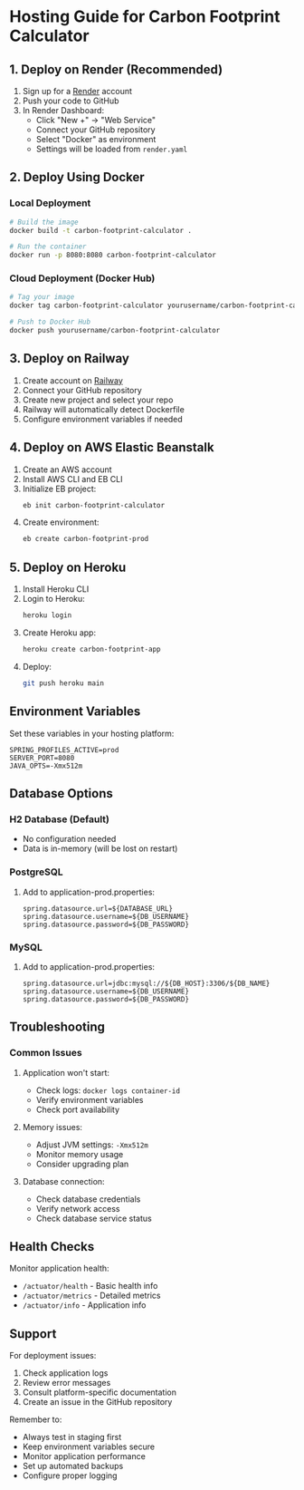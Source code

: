 # Hosting Guide for Carbon Footprint Calculator

## 1. Deploy on Render (Recommended)

1. Sign up for a [Render](https://render.com) account
2. Push your code to GitHub
3. In Render Dashboard:
   - Click "New +" → "Web Service"
   - Connect your GitHub repository
   - Select "Docker" as environment
   - Settings will be loaded from `render.yaml`

## 2. Deploy Using Docker

### Local Deployment
```bash
# Build the image
docker build -t carbon-footprint-calculator .

# Run the container
docker run -p 8080:8080 carbon-footprint-calculator
```

### Cloud Deployment (Docker Hub)
```bash
# Tag your image
docker tag carbon-footprint-calculator yourusername/carbon-footprint-calculator

# Push to Docker Hub
docker push yourusername/carbon-footprint-calculator
```

## 3. Deploy on Railway

1. Create account on [Railway](https://railway.app)
2. Connect your GitHub repository
3. Create new project and select your repo
4. Railway will automatically detect Dockerfile
5. Configure environment variables if needed

## 4. Deploy on AWS Elastic Beanstalk

1. Create an AWS account
2. Install AWS CLI and EB CLI
3. Initialize EB project:
   ```bash
   eb init carbon-footprint-calculator
   ```
4. Create environment:
   ```bash
   eb create carbon-footprint-prod
   ```

## 5. Deploy on Heroku

1. Install Heroku CLI
2. Login to Heroku:
   ```bash
   heroku login
   ```
3. Create Heroku app:
   ```bash
   heroku create carbon-footprint-app
   ```
4. Deploy:
   ```bash
   git push heroku main
   ```

## Environment Variables

Set these variables in your hosting platform:

```
SPRING_PROFILES_ACTIVE=prod
SERVER_PORT=8080
JAVA_OPTS=-Xmx512m
```

## Database Options

### H2 Database (Default)
- No configuration needed
- Data is in-memory (will be lost on restart)

### PostgreSQL
1. Add to application-prod.properties:
   ```properties
   spring.datasource.url=${DATABASE_URL}
   spring.datasource.username=${DB_USERNAME}
   spring.datasource.password=${DB_PASSWORD}
   ```

### MySQL
1. Add to application-prod.properties:
   ```properties
   spring.datasource.url=jdbc:mysql://${DB_HOST}:3306/${DB_NAME}
   spring.datasource.username=${DB_USERNAME}
   spring.datasource.password=${DB_PASSWORD}
   ```

## Troubleshooting

### Common Issues

1. Application won't start:
   - Check logs: `docker logs container-id`
   - Verify environment variables
   - Check port availability

2. Memory issues:
   - Adjust JVM settings: `-Xmx512m`
   - Monitor memory usage
   - Consider upgrading plan

3. Database connection:
   - Check database credentials
   - Verify network access
   - Check database service status

## Health Checks

Monitor application health:
- `/actuator/health` - Basic health info
- `/actuator/metrics` - Detailed metrics
- `/actuator/info` - Application info

## Support

For deployment issues:
1. Check application logs
2. Review error messages
3. Consult platform-specific documentation
4. Create an issue in the GitHub repository

Remember to:
- Always test in staging first
- Keep environment variables secure
- Monitor application performance
- Set up automated backups
- Configure proper logging
